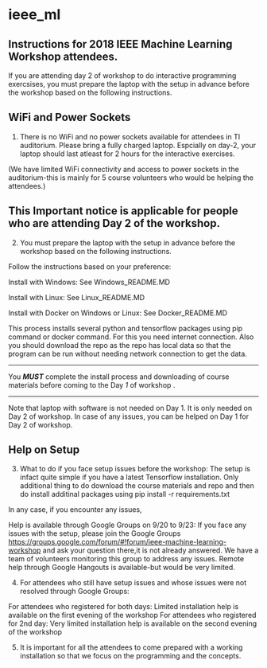 # ieee_ml

Instructions for 2018 IEEE Machine Learning Workshop attendees.
---------------------------------------------------------------
If you are attending day 2 of workshop to do interactive programming exercsises, 
you must prepare the laptop with the setup in advance before the workshop based 
on the following instructions.

WiFi and Power Sockets
---------------------------------------
1. There is no WiFi and no power sockets available for attendees in TI auditorium.
Please bring a fully charged laptop. 
Espcially on day-2, your laptop should last atleast for 2 hours for the interactive exercises.

(We have limited WiFi connectivity and access to power sockets in the auditorium-this is mainly for 
5 course volunteers who would be helping the attendees.)


This Important notice is applicable for people who are attending Day 2 of the workshop.
----------------------------------------------------------------------------------------------------------------------------

2. You must prepare the laptop with the setup in advance before the workshop based on the following instructions.

Follow the instructions based on your preference:

Install with Windows: See Windows_README.MD

Install with Linux: See Linux_README.MD

Install with Docker on Windows or Linux: See Docker_README.MD


This process installs several python and tensorflow packages using pip command or docker command. 
For this you need internet connection.
Also you should download the repo as the repo has local data so that the program can be run without 
needing network connection to get the data.

 ***********************************************************************************************
 You ***MUST*** complete the install process and downloading of course materials before coming to the Day *1* of workshop . 
 ***********************************************************************************************

Note that laptop with software is not needed on Day 1. It is only needed on Day 2 of workshop.
In case of any issues, you can be helped on Day 1 for Day 2 of workshop.

Help on Setup
-----------------------------------

3. What to do if you face setup issues before the workshop:
The setup is infact quite simple if you have a latest Tensorflow installation. 
Only additional thing to do download the course materials and repo and then do install additinal packages using
pip install -r requirements.txt  

In any case, if you encounter any issues,

Help is available through Google Groups on 9/20 to 9/23: If you face any issues with the setup, please join the Google Groups
https://groups.google.com/forum/#!forum/ieee-machine-learning-workshop
and ask your question there,it is not already answered. 
We have a team of volunteers monitoring this group to address any issues. 
Remote help through Google Hangouts is available-but would be very limited.


4. For attendees who still have setup issues and whose issues were not resolved through Google Groups:

For attendees who registered for both days: Limited installation help is available on the first evening of the workshop 
For attendees who registered for 2nd day: Very limited installation help is available on the second evening of the workshop 


5. It is important for all the attendees to come prepared with a working installation so that we focus on the programming and the concepts.


